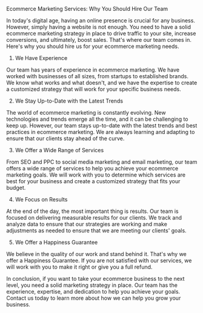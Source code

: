 Ecommerce Marketing Services: Why You Should Hire Our Team

In today's digital age, having an online presence is crucial for any business. However, simply having a website is not enough. You need to have a solid ecommerce marketing strategy in place to drive traffic to your site, increase conversions, and ultimately, boost sales. That's where our team comes in. Here's why you should hire us for your ecommerce marketing needs.

1. We Have Experience

Our team has years of experience in ecommerce marketing. We have worked with businesses of all sizes, from startups to established brands. We know what works and what doesn't, and we have the expertise to create a customized strategy that will work for your specific business needs.

2. We Stay Up-to-Date with the Latest Trends

The world of ecommerce marketing is constantly evolving. New technologies and trends emerge all the time, and it can be challenging to keep up. However, our team stays up-to-date with the latest trends and best practices in ecommerce marketing. We are always learning and adapting to ensure that our clients stay ahead of the curve.

3. We Offer a Wide Range of Services

From SEO and PPC to social media marketing and email marketing, our team offers a wide range of services to help you achieve your ecommerce marketing goals. We will work with you to determine which services are best for your business and create a customized strategy that fits your budget.

4. We Focus on Results

At the end of the day, the most important thing is results. Our team is focused on delivering measurable results for our clients. We track and analyze data to ensure that our strategies are working and make adjustments as needed to ensure that we are meeting our clients' goals.

5. We Offer a Happiness Guarantee

We believe in the quality of our work and stand behind it. That's why we offer a Happiness Guarantee. If you are not satisfied with our services, we will work with you to make it right or give you a full refund.

In conclusion, if you want to take your ecommerce business to the next level, you need a solid marketing strategy in place. Our team has the experience, expertise, and dedication to help you achieve your goals. Contact us today to learn more about how we can help you grow your business.